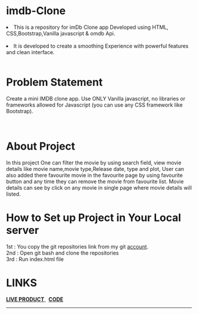 # imdb-Clone

<li>This is a repository for imDb Clone app Developed using HTML, CSS,Bootstrap,Vanilla javascript & omdb Api.</li>
<br>
<li> It is developed to create a smoothing Experience with powerful features and clean interface.</li>
<br>

# Problem Statement

Create a mini IMDB clone app. Use ONLY Vanilla javascript, no libraries or frameworks allowed for Javascript (you can use any CSS framework like Bootstrap).

<br>

# About Project
In this project One can filter the movie by using search field, view movie details like movie name,movie  type,Release date, type and plot,
User can also added there favourite movie in the favourite page by using favourite button and any time they can remove the movie from favourite list.
Movie details can see by click on any movie in single page where movie details will listed.


# How to Set up Project in Your Local server
1st : You copy the git repositories link from my git <a href="https://github.com/amitkr24/imdb-Clone.git">account</a>. <br>
2nd : Open git bash and clone the repositories  <br>
3rd : Run index.html file  <br>

# LINKS

<a href = "https://amitkr24.github.io/imdb-Clone/"> <b>LIVE PRODUCT</b> </a>  &nbsp; <a href = "https://github.com/amitkr24/imdb-Clone.git"> <b>CODE</b> </a> <br>

--------------------------------------------------------------------------------------------------------------------------------------------------------

 